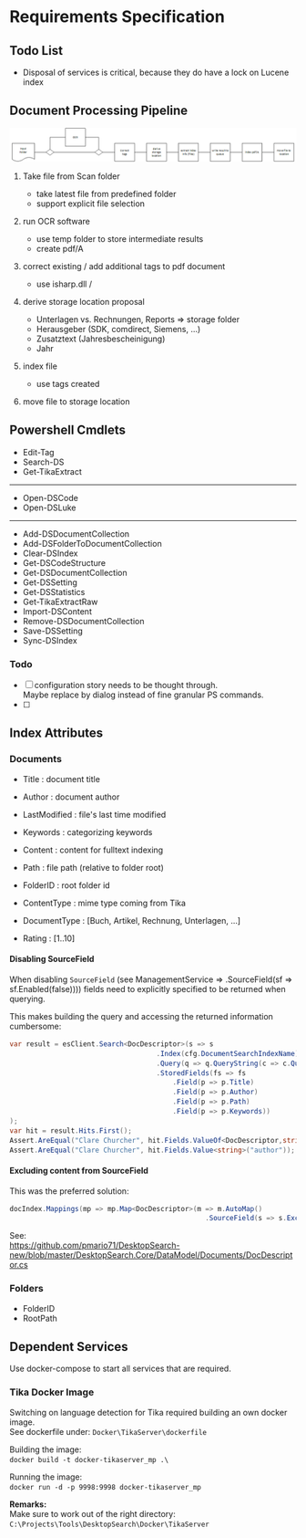# Requirements Specification

## Todo List

* Disposal of services is critical, because they do have a lock on Lucene index


## Document Processing Pipeline

![Flow of operations](./Images/Flow_of_operations.png)

1. Take file from Scan folder
   * take latest file from predefined folder
   * support explicit file selection

1. run OCR software
   * use temp folder to store intermediate results
   * create pdf/A

1. correct existing / add additional tags to pdf document
   * use isharp.dll /

1. derive storage location proposal
   * Unterlagen vs. Rechnungen, Reports  => storage folder
   * Herausgeber (SDK, comdirect, Siemens, ...)
   * Zusatztext (Jahresbescheinigung)
   * Jahr

1. index file
   * use tags created

1. move file to storage location

## Powershell Cmdlets

* Edit-Tag
* Search-DS
* Get-TikaExtract
---------------
* Open-DSCode
* Open-DSLuke
---------------
* Add-DSDocumentCollection
* Add-DSFolderToDocumentCollection
* Clear-DSIndex
* Get-DSCodeStructure
* Get-DSDocumentCollection
* Get-DSSetting
* Get-DSStatistics
* Get-TikaExtractRaw
* Import-DSContent
* Remove-DSDocumentCollection
* Save-DSSetting
* Sync-DSIndex

### Todo

* [ ] configuration story needs to be thought through.\
      Maybe replace by dialog instead of fine granular PS commands.
* [ ] 

## Index Attributes

### Documents

* Title : document title
* Author : document author
* LastModified : file's last time modified
* Keywords : categorizing keywords
* Content : content for fulltext indexing
* Path : file path (relative to folder root)
* FolderID : root folder id
* ContentType : mime type coming from Tika
* DocumentType : [Buch, Artikel, Rechnung, Unterlagen, ...]

* Rating : [1..10]

#### Disabling SourceField

When disabling `SourceField` (see ManagementService => .SourceField(sf => sf.Enabled(false)))) fields need to explicitly specified to be returned when querying.

This makes building the query and accessing the returned information cumbersome:

```c#
var result = esClient.Search<DocDescriptor>(s => s
                                    .Index(cfg.DocumentSearchIndexName)
                                    .Query(q => q.QueryString(c => c.Query("SQL")))
                                    .StoredFields(fs => fs
                                        .Field(p => p.Title)
                                        .Field(p => p.Author)
                                        .Field(p => p.Path)
                                        .Field(p => p.Keywords))
);
var hit = result.Hits.First();
Assert.AreEqual("Clare Churcher", hit.Fields.ValueOf<DocDescriptor,string>(t => t.Author));
Assert.AreEqual("Clare Churcher", hit.Fields.Value<string>("author"));
```

#### Excluding content from SourceField

This was the preferred solution:

```c#
docIndex.Mappings(mp => mp.Map<DocDescriptor>(m => m.AutoMap()
                                                .SourceField(s => s.Excludes(new[] { "content" }))));
```

See:\
<https://github.com/pmario71/DesktopSearch-new/blob/master/DesktopSearch.Core/DataModel/Documents/DocDescriptor.cs>

### Folders

* FolderID
* RootPath

## Dependent Services

Use docker-compose to start all services that are required.

### Tika Docker Image

Switching on language detection for Tika required building an own docker image.\
See dockerfile under: `Docker\TikaServer\dockerfile`

Building the image:\
`docker build -t docker-tikaserver_mp .\`

Running the image:\
`docker run -d -p 9998:9998 docker-tikaserver_mp`

**Remarks:**\
Make sure to work out of the right directory:\
`C:\Projects\Tools\DesktopSearch\Docker\TikaServer`